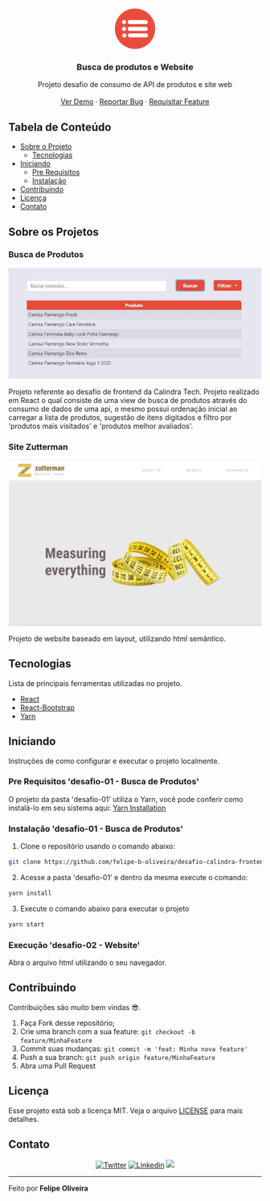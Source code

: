<!-- LOGO -->
<br />
<p align="center">
  <a href="https://github.com/felipe-b-oliveira/desafio-calindra-frontend">
    <img src="/desafio-01/docs/images/icone.png" alt="Logo" width="80" height="80">
  </a>

  <h3 align="center">Busca de produtos e Website</h3>

  <p align="center">
    Projeto desafio de consumo de API de produtos e site web
    <br />
    <br />
    <a href="https://github.com/felipe-b-oliveira/desafio-calindra-frontend">Ver Demo</a>
    ·
    <a href="https://github.com/felipe-b-oliveira/desafio-calindra-frontend/issues">Reportar Bug</a>
    ·
    <a href="https://github.com/felipe-b-oliveira/desafio-calindra-frontend/issues">Requisitar Feature</a>
  </p>
</p>

<!-- TABELA DE CONTEÚDO -->
## Tabela de Conteúdo

* [Sobre o Projeto](#sobre-o-projeto)
  * [Tecnologias](#tecnologias)
* [Iniciando](#iniciando)
  * [Pre Requisitos](#pre-requisitos)
  * [Instalação](#instalação)
* [Contribuindo](#contribuindo)
* [Licença](#licença)
* [Contato](#contato)

<!-- SOBRE O PROJETO -->
## Sobre os Projetos
### Busca de Produtos

![Tela de pesquisa][busca-produtos]

Projeto referente ao desafio de frontend da Calindra Tech. Projeto realizado em React o qual consiste de uma view de busca de produtos através do consumo de dados de uma api, o mesmo possui ordenação inicial ao carregar a lista de produtos, sugestão de itens digitados e filtro por 'produtos mais visitados' e 'produtos melhor avaliados'.

### Site Zutterman

![Zutterman][zutterman-desktop]

Projeto de website baseado em layout, utilizando html semântico.

## Tecnologias

Lista de principais ferramentas utilizadas no projeto. 

* [React](https://pt-br.reactjs.org/)
* [React-Bootstrap](https://react-bootstrap.github.io/)
* [Yarn](https://yarnpkg.com/)

<!-- INNICIANDO -->
## Iniciando

Instruções de como configurar e executar o projeto localmente.

### Pre Requisitos 'desafio-01 - Busca de Produtos'

O projeto da pasta 'desafio-01' utiliza o Yarn, você pode conferir como instalá-lo em seu sistema aqui:
[Yarn Installation](https://classic.yarnpkg.com/en/docs/install/)

### Instalação 'desafio-01 - Busca de Produtos'

1. Clone o repositório usando o comando abaixo:
```sh
git clone https://github.com/felipe-b-oliveira/desafio-calindra-frontend.git
```
2. Acesse a pasta 'desafio-01' e dentro da mesma execute o comando: 
```sh
yarn install
```
3. Execute o comando abaixo para executar o projeto
```sh
yarn start
```

### Execução 'desafio-02 - Website'

Abra o arquivo html utilizando o seu navegador.

<!-- CONTRIBUTING -->
## Contribuindo

Contribuições são muito bem vindas 😎.

1. Faça Fork desse repositório;
2. Crie uma branch com a sua feature: `git checkout -b feature/MinhaFeature`
3. Commit suas mudanças: `git commit -m 'feat: Minha nova feature'`
4. Push a sua branch: `git push origin feature/MinhaFeature`
5. Abra uma Pull Request

<!-- LICENÇA -->
## Licença

Esse projeto está sob a licença MIT. Veja o arquivo [LICENSE](LICENSE) para mais detalhes.

<!-- CONTATO -->
## Contato

<p align="center">

 <a href="https://twitter.com/FelipeOliveir9" target="_blank" >
     <img alt="Twitter" src="https://img.shields.io/badge/-Twitter-9cf?style=flat-square&logo=Twitter&logoColor=white"></a>

  <a href="https://www.linkedin.com/in/felipe-oliveira-417376100/" target="_blank" >
    <img alt="Linkedin" src="https://img.shields.io/badge/-Linkedin-blue?style=flat-square&logo=Linkedin&logoColor=white"></a>

  <a href="mailto:felipe.boliveira@outlook.com" alt="Gmail">
    <img src="https://img.shields.io/badge/-felipe.boliveira@outlook.com-0078D4?style=flat-square&labelColor=0078D4&logo=gmail&logoColor=white&link=felipe.boliveira@outlook.com"/></a>

</p>

---

Feito por **Felipe Oliveira**

<!-- MARKDOWN LINKS & IMAGES -->
<!-- https://www.markdownguide.org/basic-syntax/#reference-style-links -->
[busca-produtos]: https://github.com/felipe-b-oliveira/desafio-calindra-frontend/blob/main/desafio-01/docs/images/busca-produtos-01.jpg?raw=true
[zutterman-desktop]: https://github.com/felipe-b-oliveira/desafio-calindra-frontend/blob/main/desafio-02/docs/zutterman_desktop.jpg?raw=true

